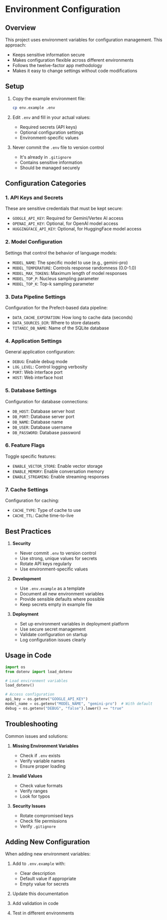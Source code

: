 # Environment Configuration

## Overview

This project uses environment variables for configuration management. This approach:
- Keeps sensitive information secure
- Makes configuration flexible across different environments
- Follows the twelve-factor app methodology
- Makes it easy to change settings without code modifications

## Setup

1. Copy the example environment file:
   ```bash
   cp env.example .env
   ```

2. Edit `.env` and fill in your actual values:
   - Required secrets (API keys)
   - Optional configuration settings
   - Environment-specific values

3. Never commit the `.env` file to version control
   - It's already in `.gitignore`
   - Contains sensitive information
   - Should be managed securely

## Configuration Categories

### 1. API Keys and Secrets
These are sensitive credentials that must be kept secure:
- `GOOGLE_API_KEY`: Required for Gemini/Vertex AI access
- `OPENAI_API_KEY`: Optional, for OpenAI model access
- `HUGGINGFACE_API_KEY`: Optional, for HuggingFace model access

### 2. Model Configuration
Settings that control the behavior of language models:
- `MODEL_NAME`: The specific model to use (e.g., gemini-pro)
- `MODEL_TEMPERATURE`: Controls response randomness (0.0-1.0)
- `MODEL_MAX_TOKENS`: Maximum length of model responses
- `MODEL_TOP_P`: Nucleus sampling parameter
- `MODEL_TOP_K`: Top-k sampling parameter

### 3. Data Pipeline Settings
Configuration for the Prefect-based data pipeline:
- `DATA_CACHE_EXPIRATION`: How long to cache data (seconds)
- `DATA_SOURCES_DIR`: Where to store datasets
- `TITANIC_DB_NAME`: Name of the SQLite database

### 4. Application Settings
General application configuration:
- `DEBUG`: Enable debug mode
- `LOG_LEVEL`: Control logging verbosity
- `PORT`: Web interface port
- `HOST`: Web interface host

### 5. Database Settings
Configuration for database connections:
- `DB_HOST`: Database server host
- `DB_PORT`: Database server port
- `DB_NAME`: Database name
- `DB_USER`: Database username
- `DB_PASSWORD`: Database password

### 6. Feature Flags
Toggle specific features:
- `ENABLE_VECTOR_STORE`: Enable vector storage
- `ENABLE_MEMORY`: Enable conversation memory
- `ENABLE_STREAMING`: Enable streaming responses

### 7. Cache Settings
Configuration for caching:
- `CACHE_TYPE`: Type of cache to use
- `CACHE_TTL`: Cache time-to-live

## Best Practices

1. **Security**
   - Never commit `.env` to version control
   - Use strong, unique values for secrets
   - Rotate API keys regularly
   - Use environment-specific values

2. **Development**
   - Use `.env.example` as a template
   - Document all new environment variables
   - Provide sensible defaults where possible
   - Keep secrets empty in example file

3. **Deployment**
   - Set up environment variables in deployment platform
   - Use secure secret management
   - Validate configuration on startup
   - Log configuration issues clearly

## Usage in Code

```python
import os
from dotenv import load_dotenv

# Load environment variables
load_dotenv()

# Access configuration
api_key = os.getenv("GOOGLE_API_KEY")
model_name = os.getenv("MODEL_NAME", "gemini-pro")  # With default
debug = os.getenv("DEBUG", "false").lower() == "true"
```

## Troubleshooting

Common issues and solutions:

1. **Missing Environment Variables**
   - Check if `.env` exists
   - Verify variable names
   - Ensure proper loading

2. **Invalid Values**
   - Check value formats
   - Verify ranges
   - Look for typos

3. **Security Issues**
   - Rotate compromised keys
   - Check file permissions
   - Verify `.gitignore`

## Adding New Configuration

When adding new environment variables:

1. Add to `.env.example` with:
   - Clear description
   - Default value if appropriate
   - Empty value for secrets

2. Update this documentation

3. Add validation in code

4. Test in different environments 